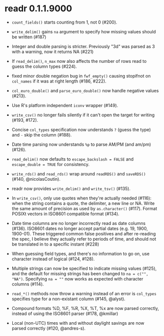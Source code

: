 # readr 0.1.1.9000

* `count_fields()` starts counting from 1, not 0 (#200).

* `write_delim()` gains `na` argument to specify how missing values should be
  written (#187)

* Integer and double parsing is stricter. Previously "3d" was parsed as 
  3 with a warning, now it returns NA (#221)

* If `read_delim()`, `n_max` now also affects the number of rows read to 
  guess the column types (#224).

* fixed minor double negation bug in `fwf_empty()` causing stopifnot on 
  `col_names` if it was at right length (#186, #222).

* `col_euro_double()` and `parse_euro_double()` now handle negative values 
  (#213).

* Use R's platform independent `iconv` wrapper (#149).

* `write_csv()` no longer fails silently if it can't open the target for
  writing (#193, #172).

* Concise `col_types` specification now understands `?` (guess the type) and
  `-` skip the column (#188).

* Date time parsing now understands `%p` to parse AM/PM (and am/pm) (#126).

* `read_delim()` now defaults to `escape_backslash = FALSE` and 
  `escape_double = TRUE` for consistency.  
  
* `write_rds()` and `read_rds()` wrap around `readRDS()` and `saveRDS()`
  (#140, @nicolasCoutin).
  
* readr now provides `write_delim()` and `write_tsv()` (#135).

* In `write_csv()`, only use quotes when they're actually needed (#116): 
  when the string contains a quote, the delimiter, a new line or NA.
  Write the same amount of precision as used by `as.character()` (#117).
  Format POSIXt vectors in ISO8601 compatible format (#134).
  
* Date time columns are no longer incorrectly read as date columns (#136).
  ISO8601 dates no longer accept partial dates (e.g. 19, 1900, 1900-01).
  These triggered common false positives and after re-reading the spec,
  I believe they actually refer to periods of time, and should not be translated
  in to a specific instant (#228)

* When guessing field types, and there's no information to go on, use
  character instead of logical (#124, #128).

* Multiple strings can now be specified to indicate missing values (#125), and
  the default for missing strings has been changed to `na = c("", "NA")`.
  Specifying `na = ""` now works as expected with character columns (#114).
  
* `read_*()` methods now throw a warning instead of an error is `col_types`
  specifies type for a non-existant column (#145, @alyst).

* Compound formats %D, %F, %R, %X, %T, %x are now parsed correctly, instead of
  using the ISO8601 parser (#178, @kmillar)
  
* Local (non-UTC) times with and without daylight savings are now parsed
  correctly (#120, @andres-s).
